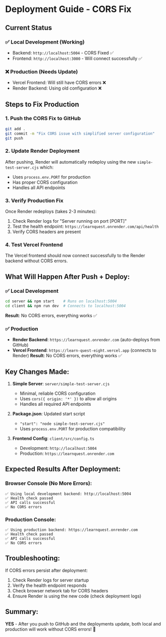 # Deployment Guide - CORS Fix

## Current Status

### ✅ Local Development (Working)
- Backend: `http://localhost:5004` - CORS Fixed ✅
- Frontend: `http://localhost:3000` - Will connect successfully ✅

### ❌ Production (Needs Update)
- Vercel Frontend: Will still have CORS errors ❌
- Render Backend: Using old configuration ❌

## Steps to Fix Production

### 1. Push the CORS Fix to GitHub
```bash
git add .
git commit -m "Fix CORS issue with simplified server configuration"
git push
```

### 2. Update Render Deployment
After pushing, Render will automatically redeploy using the new `simple-test-server.cjs` which:
- Uses `process.env.PORT` for production
- Has proper CORS configuration
- Handles all API endpoints

### 3. Verify Production Fix
Once Render redeploys (takes 2-3 minutes):
1. Check Render logs for "Server running on port [PORT]"
2. Test the health endpoint: `https://learnquest.onrender.com/api/health`
3. Verify CORS headers are present

### 4. Test Vercel Frontend
The Vercel frontend should now connect successfully to the Render backend without CORS errors.

## What Will Happen After Push + Deploy:

### ✅ **Local Development**
```bash
cd server && npm start    # Runs on localhost:5004
cd client && npm run dev  # Connects to localhost:5004
```
**Result**: No CORS errors, everything works ✅

### ✅ **Production**
- **Render Backend**: `https://learnquest.onrender.com` (auto-deploys from GitHub)
- **Vercel Frontend**: `https://learn-quest-eight.vercel.app` (connects to Render)
**Result**: No CORS errors, everything works ✅

## Key Changes Made:

1. **Simple Server**: `server/simple-test-server.cjs`
   - Minimal, reliable CORS configuration
   - Uses `cors({ origin: '*' })` to allow all origins
   - Handles all required API endpoints

2. **Package.json**: Updated start script
   - `"start": "node simple-test-server.cjs"`
   - Uses `process.env.PORT` for production compatibility

3. **Frontend Config**: `client/src/config.ts`
   - Development: `http://localhost:5004`
   - Production: `https://learnquest.onrender.com`

## Expected Results After Deployment:

### Browser Console (No More Errors):
```
✅ Using local development backend: http://localhost:5004
✅ Health check passed
✅ API calls successful
✅ No CORS errors
```

### Production Console:
```
✅ Using production backend: https://learnquest.onrender.com
✅ Health check passed
✅ API calls successful
✅ No CORS errors
```

## Troubleshooting:

If CORS errors persist after deployment:
1. Check Render logs for server startup
2. Verify the health endpoint responds
3. Check browser network tab for CORS headers
4. Ensure Render is using the new code (check deployment logs)

## Summary:
**YES** - After you push to GitHub and the deployments update, both local and production will work without CORS errors! 🎉
